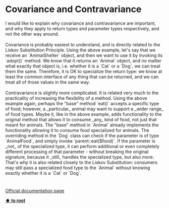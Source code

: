 # Covariance and Contravariance




<div class="phpcode"><span class="html">
I would like to explain why covariance and contravariance are important, and why they apply to return types and parameter types respectively, and not the other way around.<br><br>Covariance is probably easiest to understand, and is directly related to the Liskov Substitution Principle. Using the above example, let&apos;s say that we receive an `AnimalShelter` object, and then we want to use it by invoking its `adopt()` method. We know that it returns an `Animal` object, and no matter what exactly that object is, i.e. whether it is a `Cat` or a `Dog`, we can treat them the same. Therefore, it is OK to specialize the return type: we know at least the common interface of any thing that can be returned, and we can treat all of those values in the same way.<br><br>Contravariance is slightly more complicated. It is related very much to the practicality of increasing the flexibility of a method. Using the above example again, perhaps the &quot;base&quot; method `eat()` accepts a specific type of food; however, a _particular_ animal may want to support a _wider range_ of food types. Maybe it, like in the above example, adds functionality to the original method that allows it to consume _any_ kind of food, not just that meant for animals. The &quot;base&quot; method in `Animal` already implements the functionality allowing it to consume food specialized for animals. The overriding method in the `Dog` class can check if the parameter is of type `AnimalFood`, and simply invoke `parent::eat($food)`. If the parameter is _not_ of the specialized type, it can perform additional or even completely different processing of that parameter - without breaking the original signature, because it _still_ handles the specialized type, but also more. That&apos;s why it is also related closely to the Liskov Substitution: consumers may still pass a specialized food type to the `Animal` without knowing exactly whether it is a `Cat` or `Dog`.</span>
</div>
  

#

[Official documentation page](https://www.php.net/manual/en/language.oop5.variance.php)

**[⬆ to root](/)**